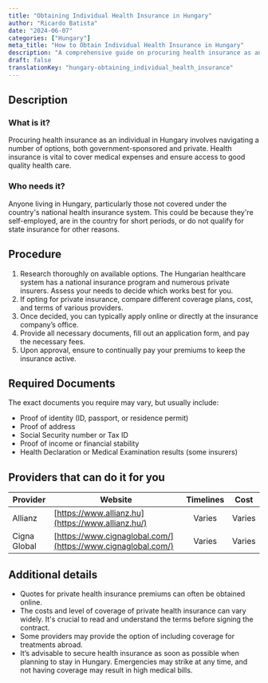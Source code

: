 ```yaml
---
title: "Obtaining Individual Health Insurance in Hungary"
author: "Ricardo Batista"
date: "2024-06-07"
categories: ["Hungary"]
meta_title: "How to Obtain Individual Health Insurance in Hungary"
description: "A comprehensive guide on procuring health insurance as an individual in Hungary."
draft: false
translationKey: "hungary-obtaining_individual_health_insurance"
---
```


## Description
### What is it?
Procuring health insurance as an individual in Hungary involves navigating a number of options, both government-sponsored and private. Health insurance is vital to cover medical expenses and ensure access to good quality health care.

### Who needs it?
Anyone living in Hungary, particularly those not covered under the country's national health insurance system. This could be because they're self-employed, are in the country for short periods, or do not qualify for state insurance for other reasons.

## Procedure
1. Research thoroughly on available options. The Hungarian healthcare system has a national insurance program and numerous private insurers. Assess your needs to decide which works best for you.
2. If opting for private insurance, compare different coverage plans, cost, and terms of various providers. 
3. Once decided, you can typically apply online or directly at the insurance company’s office. 
4. Provide all necessary documents, fill out an application form, and pay the necessary fees.
5. Upon approval, ensure to continually pay your premiums to keep the insurance active.

## Required Documents
The exact documents you require may vary, but usually include:
- Proof of identity (ID, passport, or residence permit)
- Proof of address
- Social Security number or Tax ID
- Proof of income or financial stability
- Health Declaration or Medical Examination results (some insurers)

## Providers that can do it for you

| Provider        |     Website     |     Timelines    |       Cost      |
| --------------- | --------------- |  :-------------: | :-------------: |
| Allianz        |  [https://www.allianz.hu](https://www.allianz.hu/)       |      Varies      |        Varies       |
| Cigna Global      |  [https://www.cignaglobal.com/](https://www.cignaglobal.com/)       |      Varies      |        Varies       |

## Additional details
- Quotes for private health insurance premiums can often be obtained online.
- The costs and level of coverage of private health insurance can vary widely. It's crucial to read and understand the terms before signing the contract.
- Some providers may provide the option of including coverage for treatments abroad.
- It’s advisable to secure health insurance as soon as possible when planning to stay in Hungary. Emergencies may strike at any time, and not having coverage may result in high medical bills.